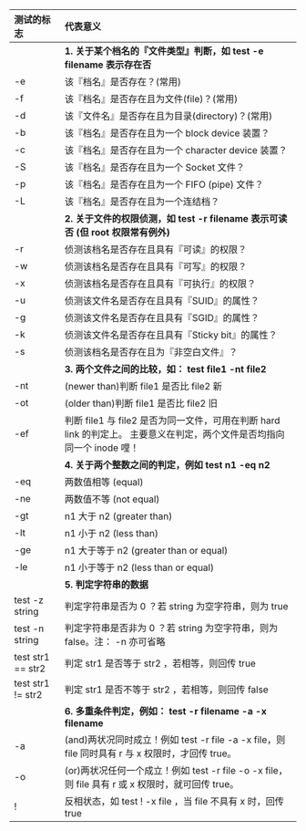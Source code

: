 | **测试的标志** | **代表意义** |
| :--- | :--- |
|  | **1. 关于某个档名的『文件类型』判断，如 test -e filename 表示存在否** |
| -e | 该『档名』是否存在？\(常用\) |
| -f | 该『档名』是否存在且为文件\(file\)？\(常用\) |
| -d | 该『文件名』是否存在且为目录\(directory\)？\(常用\) |
| -b | 该『档名』是否存在且为一个 block device 装置？ |
| -c | 该『档名』是否存在且为一个 character device 装置？ |
| -S | 该『档名』是否存在且为一个 Socket 文件？ |
| -p | 该『档名』是否存在且为一个 FIFO \(pipe\) 文件？ |
| -L | 该『档名』是否存在且为一个连结档？ |
|  | **2. 关于文件的权限侦测，如 test -r filename 表示可读否 \(但 root 权限常有例外\)** |
| -r | 侦测该档名是否存在且具有『可读』的权限？ |
| -w | 侦测该档名是否存在且具有『可写』的权限？ |
| -x | 侦测该档名是否存在且具有『可执行』的权限？ |
| -u | 侦测该文件名是否存在且具有『SUID』的属性？ |
| -g | 侦测该文件名是否存在且具有『SGID』的属性？ |
| -k | 侦测该文件名是否存在且具有『Sticky bit』的属性？ |
| -s | 侦测该档名是否存在且为『非空白文件』？ |
|  | **3. 两个文件之间的比较，如： test file1 -nt file2** |
| -nt | \(newer than\)判断 file1 是否比 file2 新 |
| -ot | \(older than\)判断 file1 是否比 file2 旧 |
| -ef | 判断 file1 与 file2 是否为同一文件，可用在判断 hard link 的判定上。 主要意义在判定，两个文件是否均指向同一个 inode 哩！ |
|  | **4. 关于两个整数之间的判定，例如 test n1 -eq n2** |
| -eq | 两数值相等 \(equal\) |
| -ne | 两数值不等 \(not equal\) |
| -gt | n1 大于 n2 \(greater than\) |
| -lt | n1 小于 n2 \(less than\) |
| -ge | n1 大于等于 n2 \(greater than or equal\) |
| -le | n1 小于等于 n2 \(less than or equal\) |
|  | **5. 判定字符串的数据** |
| test -z string | 判定字符串是否为 0 ？若 string 为空字符串，则为 true |
| test -n string | 判定字符串是否非为 0 ？若 string 为空字符串，则为 false。注： -n 亦可省略 |
| test str1 == str2 | 判定 str1 是否等于 str2 ，若相等，则回传 true |
| test str1 != str2 | 判定 str1 是否不等于 str2 ，若相等，则回传 false |
|  | **6. 多重条件判定，例如： test -r filename -a -x filename** |
| -a | \(and\)两状况同时成立！例如 test -r file -a -x file，则 file 同时具有 r 与 x 权限时，才回传 true。 |
| -o | \(or\)两状况任何一个成立！例如 test -r file -o -x file，则 file 具有 r 或 x 权限时，就可回传 true。 |
| ! | 反相状态，如 test ! -x file ，当 file 不具有 x 时，回传 true |



